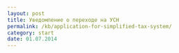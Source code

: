 ```yaml
---
layout: post
title: Уведомление о переходе на УСН
permalink: /kb/application-for-simplified-tax-system/
category: start
date: 01.07.2014
---
```

